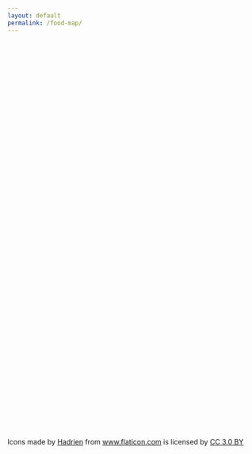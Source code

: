 ```yaml
---
layout: default
permalink: /food-map/
---
```


<style type="text/css">
.info_window {
    margin: 10px;
}
.btn_mylct {
    border: 1px solid rgba(58,70,88,.45);
    border-radius: 20px;
    background: #fcfcfd;
    color: transparent;
    display: block;
    margin: 5px;
}
.location {
    background: url("/assets/images/location.png");
    background-repeat: no-repeat;
    background-size: 25px 25px;
    background-position-x: 2px;
    background-position-y: 5px;
    width:32px;
    height:32px;
    display: -webkit-box;
}
.red_dot {
    width: 18px;
    height: 18px;
    background-color: red;
    border-radius: 50%;
    border: 2px solid white;
    display: block;
}
</style>
<script type="text/javascript" src="https://openapi.map.naver.com/openapi/v3/maps.js?ncpClientId=ia9wjc5v1n"></script>
<div id="map" style="width:100%;height:800px;"></div>
<div>Icons made by <a href="https://www.flaticon.com/authors/hadrien" title="Hadrien">Hadrien</a> from <a href="https://www.flaticon.com/"              title="Flaticon">www.flaticon.com</a> is licensed by <a href="http://creativecommons.org/licenses/by/3.0/"              title="Creative Commons BY 3.0" target="_blank">CC 3.0 BY</a></div>
<script>

// (o) 상호명
// (o) 주소
// (수집) 방영 차수/방영일
// (수집) 대표 메뉴
// (수집) 클립영상 링크
// 길찾기

window.addEventListener('DOMContentLoaded', function () {
    $.ajax({url: '/assets/json/food_temp.json', success: function(dataArray) {
        console.dir(dataArray);
        var latLngArray = dataArray.map(data => [data, new naver.maps.LatLng(data.py, data.px)]);
        var markerArray = latLngArray.map(arr => new naver.maps.Marker({
            map: map,
            position: arr[1],
            data: arr[0], // custom property
            infoWindow: getInfoWindow(arr[0])
        }));
        markerArray.forEach(marker => {
            naver.maps.Event.addListener(marker, "click", function(e) {
                var infowindow = marker.infoWindow;
                if (infowindow.getMap()) {
                    infowindow.close();
                } else {
                    infowindow.open(map, marker);
                }
            });
        });
    }});
})
var map = new naver.maps.Map('map', {
        //center: cityhall,
        zoom: 4
    });

var customControl = new naver.maps.CustomControl('<a href="#" class="btn_mylct"><span class="location"></span></a>', {
    position: naver.maps.Position.TOP_RIGHT
});
customControl.setMap(map);

var userLocationMarker = getUserLocationMarker(map);
var domEventListener = (function (map, customControl, userLocationMarker) {
    return naver.maps.Event.addDOMListener(customControl.getElement(), 'click', function() {
        navigator.geolocation.getCurrentPosition(
            function (position) {
                var latitude = position.coords.latitude;
                var longitude = position.coords.longitude;
                var latLng = new naver.maps.LatLng(latitude, longitude)
                map.setCenter(latLng);
                map.setZoom(8);

                userLocationMarker.setPosition(latLng);
                userLocationMarker.setVisible(true);
            },
            function (error) {
                console.error(error);
            }
        );
    });
})(map, customControl, userLocationMarker);

function getContentString(data) {
    return [
        '<div class="info_window">',
        '   <h3>' + data.name + '</h3>',
        '   <p>' + data.address,
        '   </p>',
        '</div>'
    ].join('');
}

function getInfoWindow(data) {
    return new naver.maps.InfoWindow({
        content: getContentString(data),
        maxWidth: 280,
        backgroundColor: "#ffffff",
        borderColor: "#808080",
        borderWidth: 1,
        anchorSize: new naver.maps.Size(30, 30),
        anchorSkew: true,
        anchorColor: "#ffffff",
        pixelOffset: new naver.maps.Point(20, -20)
    });
}

function getUserLocationMarker(map) {
    return new naver.maps.Marker({
        //position: latLng.destinationPoint(90, 15),
        map: map,
        icon: {
            content: '<span class="red_dot"></span>',
            size: new naver.maps.Size(50, 52),
            origin: new naver.maps.Point(0, 0),
            anchor: new naver.maps.Point(25, 26)
        },
        visible: false
    });
}
</script>